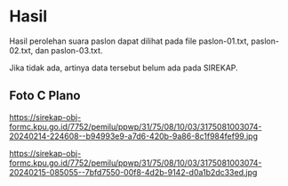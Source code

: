 # Hasil

Hasil perolehan suara paslon dapat dilihat pada file paslon-01.txt, paslon-02.txt, dan paslon-03.txt.

Jika tidak ada, artinya data tersebut belum ada pada SIREKAP.

## Foto C Plano

https://sirekap-obj-formc.kpu.go.id/7752/pemilu/ppwp/31/75/08/10/03/3175081003074-20240214-224608--b94993e9-a7d6-420b-9a86-8c1f984fef99.jpg

https://sirekap-obj-formc.kpu.go.id/7752/pemilu/ppwp/31/75/08/10/03/3175081003074-20240215-085055--7bfd7550-00f8-4d2b-9142-d0a1b2dc33ed.jpg
